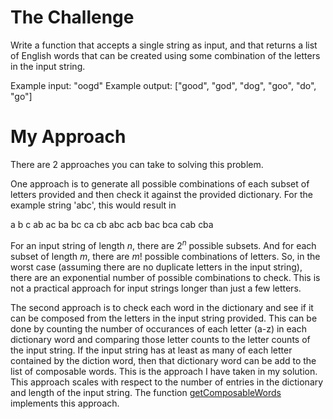 # The Challenge

Write a function that accepts a single string as input, and that returns a list of English words that can be created using some combination of the letters in the input string.

Example input: "oogd"
Example output: ["good", "god", "dog", "goo", "do", "go"]

# My Approach

There are 2 approaches you can take to solving this problem.

One approach is to generate all possible combinations of each subset of letters provided and then check it against the provided dictionary.  For the example string 'abc', this would result in

a
b
c
ab
ac
ba
bc
ca
cb
abc
acb
bac
bca
cab
cba

For an input string of length $n$, there are $2^n$ possible subsets.  And for each subset of length $m$,  there are $m!$ possible combinations of letters. So, in the worst case (assuming there are no duplicate letters in the input string), there are an exponential number of possible combinations to check. This is not a practical approach for input strings longer than just a few letters.

The second approach is to check each word in the dictionary and see if it can be composed from the letters in the input string provided.  This can be done by counting the number of occurances of each letter (a-z) in each dictionary word and comparing those letter counts to the letter counts of the input string.  If the input string has at least as many of each letter contained by the diction word, then that dictionary word can be add to the list of composable words.  This is the approach I have taken in my solution.  This approach scales with respect to the number of entries in the dictionary and length of the input string.  The function [getComposableWords](/src/functions/getComposableWords.ts) implements this approach.
